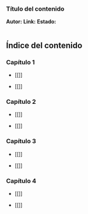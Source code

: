 ### Título del contenido
**Autor:** 
**Link:** 
**Estado:** 

![]()

## Índice del contenido

### Capítulo 1
- [[]]

- [[]]

### Capítulo 2
- [[]]

- [[]]

### Capítulo 3
- [[]]

- [[]]

### Capítulo 4
- [[]]

- [[]]